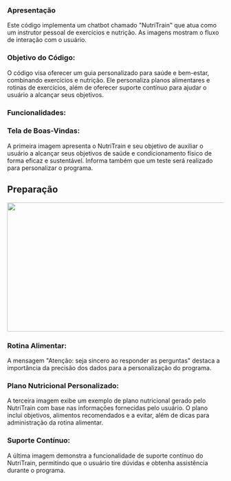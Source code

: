 ### **Apresentação**
Este código implementa um chatbot chamado "NutriTrain" que atua como um instrutor pessoal de exercícios e nutrição. As imagens mostram o fluxo de interação com o usuário.

### Objetivo do Código:
O código visa oferecer um guia personalizado para saúde e bem-estar, combinando exercícios e nutrição. Ele personaliza planos alimentares e rotinas de exercícios, além de oferecer suporte contínuo para ajudar o usuário a alcançar seus objetivos.

### **Funcionalidades:**

### **Tela de Boas-Vindas:**
A primeira imagem apresenta o NutriTrain e seu objetivo de auxiliar o usuário a alcançar seus objetivos de saúde e condicionamento físico de forma eficaz e sustentável. Informa também que um teste será realizado para personalizar o programa.
<div>
    <h2>Preparação</h2>
    <img src="Preparação_da_I.A.png" width="600" height="300">
    
</div>

### **Rotina Alimentar:**
A mensagem "Atenção: seja sincero ao responder as perguntas" destaca a importância da precisão dos dados para a personalização do programa.

### **Plano Nutricional Personalizado:**
A terceira imagem exibe um exemplo de plano nutricional gerado pelo NutriTrain com base nas informações fornecidas pelo usuário. O plano inclui objetivos, alimentos recomendados e a evitar, além de dicas para administração da rotina alimentar.

### **Suporte Contínuo:**
A última imagem demonstra a funcionalidade de suporte contínuo do NutriTrain, permitindo que o usuário tire dúvidas e obtenha assistência durante o programa.
